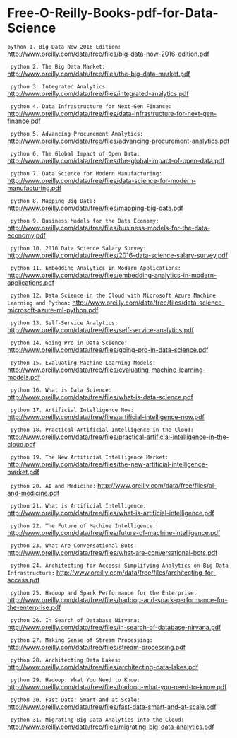 # Free-O-Reilly-Books-pdf-for-Data-Science

``` python 1. Big Data Now 2016 Edition: ``` http://www.oreilly.com/data/free/files/big-data-now-2016-edition.pdf

``` python 2. The Big Data Market:``` http://www.oreilly.com/data/free/files/the-big-data-market.pdf

``` python 3. Integrated Analytics:``` http://www.oreilly.com/data/free/files/integrated-analytics.pdf

``` python 4. Data Infrastructure for Next-Gen Finance:``` http://www.oreilly.com/data/free/files/data-infrastructure-for-next-gen-finance.pdf

``` python 5. Advancing Procurement Analytics:``` http://www.oreilly.com/data/free/files/advancing-procurement-analytics.pdf

``` python 6. The Global Impact of Open Data:``` http://www.oreilly.com/data/free/files/the-global-impact-of-open-data.pdf

``` python 7. Data Science for Modern Manufacturing:``` http://www.oreilly.com/data/free/files/data-science-for-modern-manufacturing.pdf

``` python 8. Mapping Big Data:``` http://www.oreilly.com/data/free/files/mapping-big-data.pdf

``` python 9. Business Models for the Data Economy:``` http://www.oreilly.com/data/free/files/business-models-for-the-data-economy.pdf

``` python 10. 2016 Data Science Salary Survey:``` http://www.oreilly.com/data/free/files/2016-data-science-salary-survey.pdf


``` python 11. Embedding Analytics in Modern Applications:``` http://www.oreilly.com/data/free/files/embedding-analytics-in-modern-applications.pdf

``` python 12. Data Science in the Cloud with Microsoft Azure Machine Learning and Python:``` http://www.oreilly.com/data/free/files/data-science-microsoft-azure-ml-python.pdf

``` python 13. Self-Service Analytics:``` http://www.oreilly.com/data/free/files/self-service-analytics.pdf

``` python 14. Going Pro in Data Science:``` http://www.oreilly.com/data/free/files/going-pro-in-data-science.pdf

``` python 15. Evaluating Machine Learning Models:``` http://www.oreilly.com/data/free/files/evaluating-machine-learning-models.pdf

``` python 16. What is Data Science:``` http://www.oreilly.com/data/free/files/what-is-data-science.pdf

``` python 17. Artificial Intelligence Now:``` http://www.oreilly.com/data/free/files/artificial-intelligence-now.pdf

``` python 18. Practical Artificial Intelligence in the Cloud:``` http://www.oreilly.com/data/free/files/practical-artificial-intelligence-in-the-cloud.pdf

``` python 19. The New Artificial Intelligence Market:```  http://www.oreilly.com/data/free/files/the-new-artificial-intelligence-market.pdf

``` python 20. AI and Medicine:``` http://www.oreilly.com/data/free/files/ai-and-medicine.pdf

``` python 21. What is Artificial Intelligence:``` http://www.oreilly.com/data/free/files/what-is-artificial-intelligence.pdf

``` python 22. The Future of Machine Intelligence:``` http://www.oreilly.com/data/free/files/future-of-machine-intelligence.pdf

``` python 23. What Are Conversational Bots:``` http://www.oreilly.com/data/free/files/what-are-conversational-bots.pdf

``` python 24. Architecting for Access: Simplifying Analytics on Big Data Infrastructure:``` http://www.oreilly.com/data/free/files/architecting-for-access.pdf

``` python 25. Hadoop and Spark Performance for the Enterprise:``` http://www.oreilly.com/data/free/files/hadoop-and-spark-performance-for-the-enterprise.pdf

``` python 26. In Search of Database Nirvana:``` http://www.oreilly.com/data/free/files/in-search-of-database-nirvana.pdf

``` python 27. Making Sense of Stream Processing:``` http://www.oreilly.com/data/free/files/stream-processing.pdf

``` python 28. Architecting Data Lakes:``` http://www.oreilly.com/data/free/files/architecting-data-lakes.pdf

``` python 29. Hadoop: What You Need to Know:``` http://www.oreilly.com/data/free/files/hadoop-what-you-need-to-know.pdf

``` python 30. Fast Data: Smart and at Scale:``` http://www.oreilly.com/data/free/files/fast-data-smart-and-at-scale.pdf

``` python 31. Migrating Big Data Analytics into the Cloud:```  http://www.oreilly.com/data/free/files/migrating-big-data-analytics.pdf

